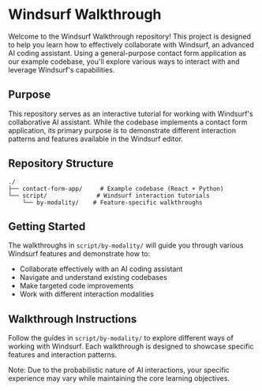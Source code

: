 # Windsurf Walkthrough

Welcome to the Windsurf Walkthrough repository! This project is designed to help you learn how to effectively collaborate with Windsurf, an advanced AI coding assistant. Using a general-purpose contact form application as our example codebase, you'll explore various ways to interact with and leverage Windsurf's capabilities.

## Purpose

This repository serves as an interactive tutorial for working with Windsurf's collaborative AI assistant. While the codebase implements a contact form application, its primary purpose is to demonstrate different interaction patterns and features available in the Windsurf editor.

## Repository Structure

```
./
├── contact-form-app/     # Example codebase (React + Python)
└── script/              # Windsurf interaction tutorials
    └── by-modality/    # Feature-specific walkthroughs
```

## Getting Started

The walkthroughs in `script/by-modality/` will guide you through various Windsurf features and demonstrate how to:
- Collaborate effectively with an AI coding assistant
- Navigate and understand existing codebases
- Make targeted code improvements
- Work with different interaction modalities

## Walkthrough Instructions

Follow the guides in `script/by-modality/` to explore different ways of working with Windsurf. Each walkthrough is designed to showcase specific features and interaction patterns.

Note: Due to the probabilistic nature of AI interactions, your specific experience may vary while maintaining the core learning objectives.
